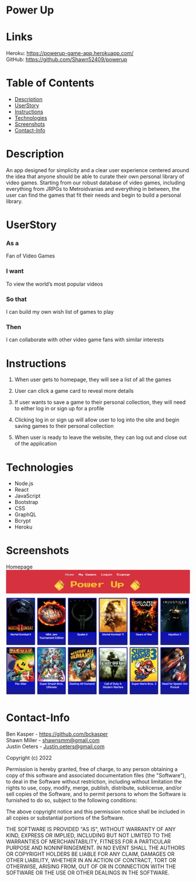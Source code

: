 # Power Up

# Links 
Heroku:  https://powerup-game-app.herokuapp.com/<br> 
GitHub: https://github.com/Shawn52409/powerup

# Table of Contents
* [Description](#Description)
* [UserStory](#UserStory)
* [Instructions](#Instructions)   
* [Technologies](#Technologies)
* [Screenshots](#Screenshots)
* [Contact-Info](#Contact-Info)

# Description
An app designed for simplicity and a clear user experience centered around the idea that anyone should be able to curate their own personal library of video games. Starting from our robust database of video games, including everything from JRPGs to Metroidvanias and everything in between, the user can find the games that fit their needs and begin to build a personal library. 

# UserStory
### As a <br>
Fan of Video Games

### I want <br>
To view the world’s most popular videos

### So that <br>
I can build my own wish list of games to play

### Then <br>
I can collaborate with other video game fans with similar interests

# Instructions
1. When user gets to homepage, they will see a list of all the games

2. User can click a game card to reveal more details

3. If user wants to save a game to their personal collection, they will need to either log in or sign up for a profile

4. Clicking log in or sign up will allow user to log into the site and begin saving games to their personal collection

5. When user is ready to leave the website, they can log out and close out of the application

# Technologies
- Node.js
- React
- JavaScript
- Bootstrap
- CSS
- GraphQL
- Bcrypt
- Heroku

# Screenshots
Homepage
![image](assets/powerup_ss.png)



# Contact-Info

Ben Kasper - https://github.com/bckasper <br> 
Shawn Miller - shawnsmm@gmail.com <br> 
Justin Oeters - Justin.oeters@gmail.com <br> 

Copyright (c) 2022

Permission is hereby granted, free of charge, to any person obtaining a copy of this software and associated documentation files (the "Software"), to deal in the Software without restriction, including without limitation the rights to use, copy, modify, merge, publish, distribute, sublicense, and/or sell copies of the Software, and to permit persons to whom the Software is furnished to do so, subject to the following conditions:

The above copyright notice and this permission notice shall be included in all copies or substantial portions of the Software.

THE SOFTWARE IS PROVIDED "AS IS", WITHOUT WARRANTY OF ANY KIND, EXPRESS OR IMPLIED, INCLUDING BUT NOT LIMITED TO THE WARRANTIES OF MERCHANTABILITY, FITNESS FOR A PARTICULAR PURPOSE AND NONINFRINGEMENT. IN NO EVENT SHALL THE AUTHORS OR COPYRIGHT HOLDERS BE LIABLE FOR ANY CLAIM, DAMAGES OR OTHER LIABILITY, WHETHER IN AN ACTION OF CONTRACT, TORT OR OTHERWISE, ARISING FROM, OUT OF OR IN CONNECTION WITH THE SOFTWARE OR THE USE OR OTHER DEALINGS IN THE SOFTWARE.